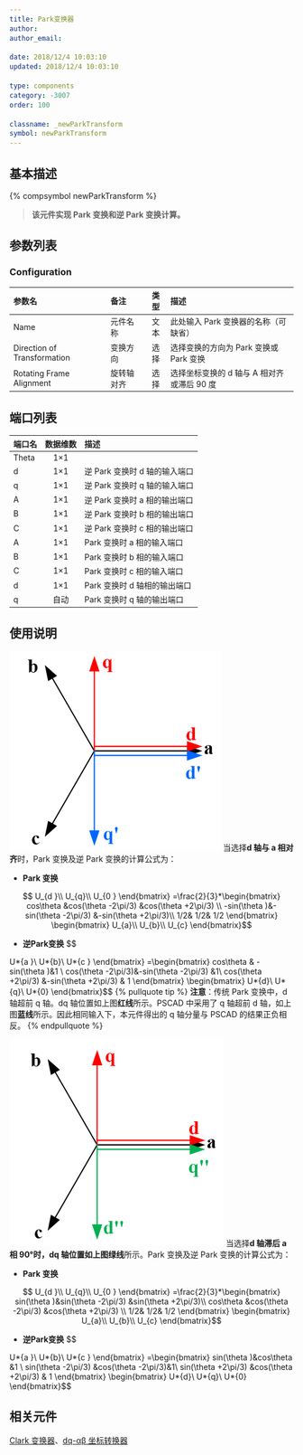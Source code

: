 ```yaml
---
title: Park变换器
author:
author_email:

date: 2018/12/4 10:03:10
updated: 2018/12/4 10:03:10

type: components
category: -3007
order: 100

classname: _newParkTransform
symbol: newParkTransform
---
```


## 基本描述

{% compsymbol newParkTransform %}

> **该元件实现 Park 变换和逆 Park 变换计算。**

## 参数列表

### Configuration

| 参数名                      | 备注       | 类型 | 描述                                       |
| :-------------------------- | :--------- | :--: | :----------------------------------------- |
| Name                        | 元件名称   | 文本 | 此处输入 Park 变换器的名称（可缺省）       |
| Direction of Transformation | 变换方向   | 选择 | 选择变换的方向为 Park 变换或 Park 变换     |
| Rotating Frame Alignment    | 旋转轴对齐 | 选择 | 选择坐标变换的 d 轴与 A 相对齐或滞后 90 度 |

## 端口列表

| 端口名 | 数据维数 | 描述                          |
| :----- | :------: | :---------------------------- |
| Theta  |   1×1    |                               |
| d      |   1×1    | 逆 Park 变换时 d 轴的输入端口 |
| q      |   1×1    | 逆 Park 变换时 q 轴的输入端口 |
| A      |   1×1    | 逆 Park 变换时 a 相的输出端口 |
| B      |   1×1    | 逆 Park 变换时 b 相的输出端口 |
| C      |   1×1    | 逆 Park 变换时 c 相的输出端口 |
| A      |   1×1    | Park 变换时 a 相的输入端口    |
| B      |   1×1    | Park 变换时 b 相的输入端口    |
| C      |   1×1    | Park 变换时 c 相的输入端口    |
| d      |   1×1    | Park 变换时 d 轴相的输出端口  |
| q      |   自动   | Park 变换时 q 轴的输出端口    |

## 使用说明

![坐标位置](comp_newParkTransform/park.png '坐标位置')
当选择**d 轴与 a 相对齐**时，Park 变换及逆 Park 变换的计算公式为：

- **Park 变换**

$$
U_{d }\\
U_{q}\\
U_{0 }
\end{bmatrix}
=\frac{2}{3}*\begin{bmatrix}
cos\theta &cos(\theta -2\pi/3) &cos(\theta +2\pi/3) \\
 -sin(\theta )&-sin(\theta -2\pi/3) &-sin(\theta +2\pi/3)\\
 1/2& 1/2& 1/2
\end{bmatrix}
\begin{bmatrix}
U_{a}\\
U_{b}\\
U_{c}
\end{bmatrix}$$
+ **逆Park变换**
$$

U*{a }\\
U*{b}\\
U*{c }
\end{bmatrix}
=\begin{bmatrix}
cos\theta & -sin(\theta )&1 \\
cos(\theta -2\pi/3)&-sin(\theta -2\pi/3) &1\\
cos(\theta +2\pi/3) &-sin(\theta +2\pi/3) & 1
\end{bmatrix}
\begin{bmatrix}
U*{d}\\
U*{q}\\
U*{0}
\end{bmatrix}\$\$
{% pullquote tip %}
**注意**：传统 Park 变换中，d 轴超前 q 轴。dq 轴位置如上图**红线**所示。PSCAD 中采用了 q 轴超前 d 轴，如上图**蓝线**所示。因此相同输入下，本元件得出的 q 轴分量与 PSCAD 的结果正负相反。
{% endpullquote %}

![坐标位置](comp_newParkTransform/park1.png '坐标位置')
当选择**d 轴滞后 a 相 90°**时，dq 轴位置如上图**绿线**所示。Park 变换及逆 Park 变换的计算公式为：

- **Park 变换**

$$
U_{d }\\
U_{q}\\
U_{0 }
\end{bmatrix}
=\frac{2}{3}*\begin{bmatrix}
sin(\theta )&sin(\theta -2\pi/3) &sin(\theta +2\pi/3)\\
cos\theta &cos(\theta -2\pi/3) &cos(\theta +2\pi/3) \\
 1/2& 1/2& 1/2
\end{bmatrix}
\begin{bmatrix}
U_{a}\\
U_{b}\\
U_{c}
\end{bmatrix}$$
+ **逆Park变换**
$$

U*{a }\\
U*{b}\\
U*{c }
\end{bmatrix}
=\begin{bmatrix}
sin(\theta )&cos\theta &1 \\
sin(\theta -2\pi/3) &cos(\theta -2\pi/3)&1\\
sin(\theta +2\pi/3) &cos(\theta +2\pi/3) & 1
\end{bmatrix}
\begin{bmatrix}
U*{d}\\
U*{q}\\
U*{0}
\end{bmatrix}\$\$

## 相关元件

[Clark 变换器](comp_newClarkTransform.md)、[dq-αβ 坐标转换器](comp_newXYtoDQ.md)
